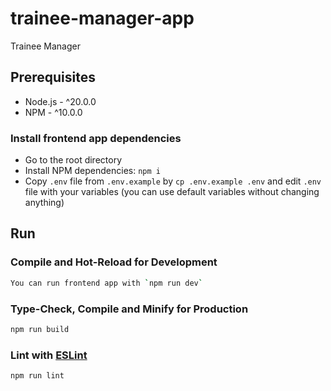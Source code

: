# trainee-manager-app

Trainee Manager

## Prerequisites

-   Node.js - ^20.0.0
-   NPM - ^10.0.0

### Install frontend app dependencies

-   Go to the root directory
-   Install NPM dependencies: `npm i`
-   Copy `.env` file from `.env.example` by `cp .env.example .env` and edit `.env` file with your variables (you can use default variables without changing anything)

## Run

### Compile and Hot-Reload for Development

```sh
You can run frontend app with `npm run dev`
```

### Type-Check, Compile and Minify for Production

```sh
npm run build
```

### Lint with [ESLint](https://eslint.org/)

```sh
npm run lint
```
